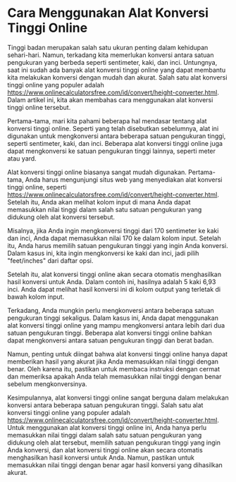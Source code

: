 Cara Menggunakan Alat Konversi Tinggi Online
============================================

Tinggi badan merupakan salah satu ukuran penting dalam kehidupan sehari-hari. Namun, terkadang kita memerlukan konversi antara satuan pengukuran yang berbeda seperti sentimeter, kaki, dan inci. Untungnya, saat ini sudah ada banyak alat konversi tinggi online yang dapat membantu kita melakukan konversi dengan mudah dan akurat. Salah satu alat konversi tinggi online yang populer adalah <https://www.onlinecalculatorsfree.com/id/convert/height-converter.html>. Dalam artikel ini, kita akan membahas cara menggunakan alat konversi tinggi online tersebut.

Pertama-tama, mari kita pahami beberapa hal mendasar tentang alat konversi tinggi online. Seperti yang telah disebutkan sebelumnya, alat ini digunakan untuk mengkonversi antara beberapa satuan pengukuran tinggi, seperti sentimeter, kaki, dan inci. Beberapa alat konversi tinggi online juga dapat mengkonversi ke satuan pengukuran tinggi lainnya, seperti meter atau yard.

Alat konversi tinggi online biasanya sangat mudah digunakan. Pertama-tama, Anda harus mengunjungi situs web yang menyediakan alat konversi tinggi online, seperti <https://www.onlinecalculatorsfree.com/id/convert/height-converter.html>. Setelah itu, Anda akan melihat kolom input di mana Anda dapat memasukkan nilai tinggi dalam salah satu satuan pengukuran yang didukung oleh alat konversi tersebut.

Misalnya, jika Anda ingin mengkonversi tinggi dari 170 sentimeter ke kaki dan inci, Anda dapat memasukkan nilai 170 ke dalam kolom input. Setelah itu, Anda harus memilih satuan pengukuran tinggi yang ingin Anda konversi. Dalam kasus ini, kita ingin mengkonversi ke kaki dan inci, jadi pilih "feet/inches" dari daftar opsi.

Setelah itu, alat konversi tinggi online akan secara otomatis menghasilkan hasil konversi untuk Anda. Dalam contoh ini, hasilnya adalah 5 kaki 6,93 inci. Anda dapat melihat hasil konversi ini di kolom output yang terletak di bawah kolom input.

Terkadang, Anda mungkin perlu mengkonversi antara beberapa satuan pengukuran tinggi sekaligus. Dalam kasus ini, Anda dapat menggunakan alat konversi tinggi online yang mampu mengkonversi antara lebih dari dua satuan pengukuran tinggi. Beberapa alat konversi tinggi online bahkan dapat mengkonversi antara satuan pengukuran tinggi dan berat badan.

Namun, penting untuk diingat bahwa alat konversi tinggi online hanya dapat memberikan hasil yang akurat jika Anda memasukkan nilai tinggi dengan benar. Oleh karena itu, pastikan untuk membaca instruksi dengan cermat dan memeriksa apakah Anda telah memasukkan nilai tinggi dengan benar sebelum mengkonversinya.

Kesimpulannya, alat konversi tinggi online sangat berguna dalam melakukan konversi antara beberapa satuan pengukuran tinggi. Salah satu alat konversi tinggi online yang populer adalah <https://www.onlinecalculatorsfree.com/id/convert/height-converter.html>. Untuk menggunakan alat konversi tinggi online ini, Anda hanya perlu memasukkan nilai tinggi dalam salah satu satuan pengukuran yang didukung oleh alat tersebut, memilih satuan pengukuran tinggi yang ingin Anda konversi, dan alat konversi tinggi online akan secara otomatis menghasilkan hasil konversi untuk Anda. Namun, pastikan untuk memasukkan nilai tinggi dengan benar agar hasil konversi yang dihasilkan akurat.